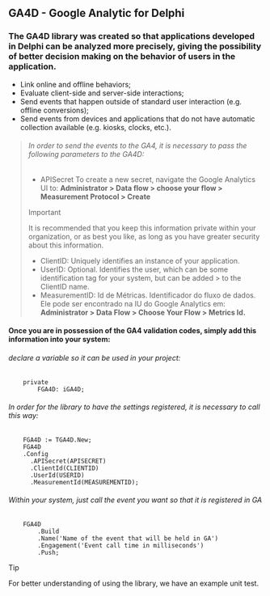 ## GA4D - Google Analytic for Delphi

### The GA4D library was created so that applications developed in Delphi can be analyzed more precisely, giving the possibility of better decision making on the behavior of users in the application.

* Link online and offline behaviors;
* Evaluate client-side and server-side interactions;
* Send events that happen outside of standard user interaction (e.g. offline conversions);
* Send events from devices and applications that do not have automatic collection available (e.g. kiosks, clocks, etc.).

> ###### In order to send the events to the GA4, it is necessary to pass the following parameters to the GA4D:
> - APISecret
>    To create a new secret, navigate the Google Analytics UI to:
>    **Administrator > Data flow > choose your flow > Measurement Protocol > Create**
> > [!IMPORTANT]
> > It is recommended that you keep this information private within your organization, or as best you like, as long as you have greater security about this information.
> - ClientID:
>    Uniquely identifies an instance of your application.
> - UserID:
>    Optional. Identifies the user, which can be some identification tag for your system, but can be added >    to the ClientID name.
> - MeasurementID:
>    Id de Métricas. Identificador do fluxo de dados. Ele pode ser encontrado na IU do Google Analytics em:
>    **Administrator > Data Flow > Choose Your Flow > Metrics Id.**

#### Once you are in possession of the GA4 validation codes, simply add this information into your system:

###### declare a variable so it can be used in your project:

```delphi
    private
        FGA4D: iGA4D;
```

###### In order for the library to have the settings registered, it is necessary to call this way:

```delphi
    FGA4D := TGA4D.New;
    FGA4D
    .Config
      .APISecret(APISECRET)
      .ClientId(CLIENTID)
      .UserId(USERID)
      .MeasurementId(MEASUREMENTID); 
```

###### Within your system, just call the event you want so that it is registered in GA

```delphi
    FGA4D
        .Build
        .Name('Name of the event that will be held in GA')
        .Engagement('Event call time in milliseconds')
        .Push;
```

> [!TIP]
> For better understanding of using the library, we have an example unit test.